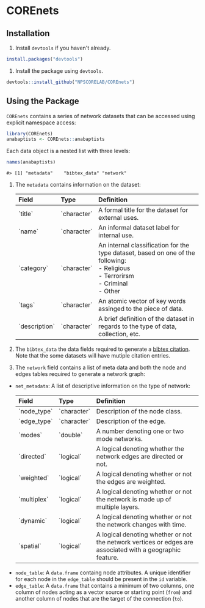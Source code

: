 
COREnets
========

Installation
------------

1.  Install `devtools` if you haven't already.

``` r
install.packages("devtools")
```

1.  Install the package using `devtools`.

``` r
devtools::install_github("NPSCORELAB/COREnets")
```

Using the Package
-----------------

`COREnets` contains a series of network datasets that can be accessed using explicit namespace access:

``` r
library(COREnets)
anabaptists <- COREnets::anabaptists
```

Each data object is a nested list with three levels:

``` r
names(anabaptists)
```

    #> [1] "metadata"    "bibtex_data" "network"

1.  The `metadata` contains information on the dataset:
    <table class="table table-bordered" style="margin-left: auto; margin-right: auto;">
    <thead>
    <tr>
    <th style="text-align:left;">
    Field
    </th>
    <th style="text-align:left;">
    Type
    </th>
    <th style="text-align:left;">
    Definition
    </th>
    </tr>
    </thead>
    <tbody>
    <tr>
    <td style="text-align:left;">
    `title`
    </td>
    <td style="text-align:left;">
    `character`
    </td>
    <td style="text-align:left;">
    A formal title for the dataset for external uses.
    </td>
    </tr>
    <tr>
    <td style="text-align:left;">
    `name`
    </td>
    <td style="text-align:left;">
    `character`
    </td>
    <td style="text-align:left;">
    An informal dataset label for internal use.
    </td>
    </tr>
    <tr>
    <td style="text-align:left;">
    `category`
    </td>
    <td style="text-align:left;">
    `character`
    </td>
    <td style="text-align:left;">
    An internal classification for the type dataset, based on one of the following: <br>
    -   Religious <br>
    -   Terrorirsm <br>
    -   Criminal <br>
    -   Other
        </td>
        </tr>
        <tr>
        <td style="text-align:left;">
        `tags`
        </td>
        <td style="text-align:left;">
        `character`
        </td>
        <td style="text-align:left;">
        An atomic vector of key words assinged to the piece of data.
        </td>
        </tr>
        <tr>
        <td style="text-align:left;">
        `description`
        </td>
        <td style="text-align:left;">
        `character`
        </td>
        <td style="text-align:left;">
        A brief definition of the dataset in regards to the type of data, collection, etc.
        </td>
        </tr>
        </tbody>
        </table>

2.  The `bibtex_data` the data fields required to generate a [bibtex citation](https://verbosus.com/bibtex-style-examples.html). Note that the some datasets will have mutiple citation entries.
3.  The `network` field contains a list of meta data and both the node and edges tables required to generate a network graph:

-   `net_metadata`: A list of descriptive information on the type of network:
    <table class="table table-bordered" style="margin-left: auto; margin-right: auto;">
    <thead>
    <tr>
    <th style="text-align:left;">
    Field
    </th>
    <th style="text-align:left;">
    Type
    </th>
    <th style="text-align:left;">
    Definition
    </th>
    </tr>
    </thead>
    <tbody>
    <tr>
    <td style="text-align:left;">
    `node_type`
    </td>
    <td style="text-align:left;">
    `character`
    </td>
    <td style="text-align:left;">
    Description of the node class.
    </td>
    </tr>
    <tr>
    <td style="text-align:left;">
    `edge_type`
    </td>
    <td style="text-align:left;">
    `character`
    </td>
    <td style="text-align:left;">
    Description of the edge.
    </td>
    </tr>
    <tr>
    <td style="text-align:left;">
    `modes`
    </td>
    <td style="text-align:left;">
    `double`
    </td>
    <td style="text-align:left;">
    A number denoting one or two mode networks.
    </td>
    </tr>
    <tr>
    <td style="text-align:left;">
    `directed`
    </td>
    <td style="text-align:left;">
    `logical`
    </td>
    <td style="text-align:left;">
    A logical denoting whether the network edges are directed or not.
    </td>
    </tr>
    <tr>
    <td style="text-align:left;">
    `weighted`
    </td>
    <td style="text-align:left;">
    `logical`
    </td>
    <td style="text-align:left;">
    A logical denoting whether or not the edges are weighted.
    </td>
    </tr>
    <tr>
    <td style="text-align:left;">
    `multiplex`
    </td>
    <td style="text-align:left;">
    `logical`
    </td>
    <td style="text-align:left;">
    A logical denoting whether or not the network is made up of multiple layers.
    </td>
    </tr>
    <tr>
    <td style="text-align:left;">
    `dynamic`
    </td>
    <td style="text-align:left;">
    `logical`
    </td>
    <td style="text-align:left;">
    A logical denoting whether or not the network changes with time.
    </td>
    </tr>
    <tr>
    <td style="text-align:left;">
    `spatial`
    </td>
    <td style="text-align:left;">
    `logical`
    </td>
    <td style="text-align:left;">
    A logical denoting whether or not the network vertices or edges are associated with a geographic feature.
    </td>
    </tr>
    </tbody>
    </table>
-   `node_table`: A `data.frame` containg node attributes. A unique identifier for each node in the `edge_table` should be present in the `id` variable.
-   `edge_table`: A `data.frame` that contains a minimum of two columns, one column of nodes acting as a vector source or starting point (`from`) and another column of nodes that are the target of the connection (`to`).
